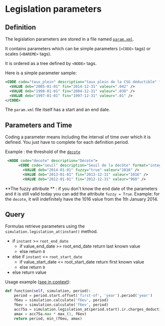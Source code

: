 # Legislation parameters

## Definition

The legislation parameters are stored in a file named [`param.xml`](https://github.com/openfisca/openfisca-france/blob/master/openfisca_france/param/param.xml).

It contains parameters which can be simple parameters (`<CODE>` tags) or scales (`<BAREME>` tags).

It is ordered as a tree defined by `<NODE>` tags.

Here is a simple parameter sample:

```xml
<CODE code="taux_plein" description="taux plein de la CSG déductible" format="percent">
  <VALUE deb="2005-01-01" fin="2014-12-31" valeur=".042" />
  <VALUE deb="1998-01-01" fin="2004-12-31" valeur=".038" />
  <VALUE deb="1997-01-01" fin="1997-12-31" valeur=".01" />
</CODE>
```

The `param.xml` file itself has a start and an end date.

## Parameters and Time
 Coding a parameter means including the interval of time over which it is defined. You just have to complete for each definition period.
 
 Example : the threshold of the [`decote`](https://legislation.openfisca.fr/parameters/ir.decote.seuil)

```xml
 <NODE code="decote" description="Décote">
      <CODE code="seuil" description="Seuil de la décôte" format="integer" type="monetary">
        <VALUE deb="2014-01-01" fuzzy="true" valeur="1016" />
        <VALUE deb="2013-01-01" fin="2013-12-31" valeur="1016" />
        <VALUE deb="2012-01-01" fin="2012-12-31" valeur="960" />
```
**The fuzzy attribute ** : if you don't know the end date of the parameters and it is still valid today you can add the attribute `fuzzy = True`.   Example: for the `decote`, it will indefinitely have the 1016 value from the 1th January 2014.

## Query

Formulas retrieve parameters using the `simulation.legislation_at(instant)` method.

- if `instant` >= `root_end_date`
  - if value_end_date >= root_end_date return last known value
  - else return `0`
- else if `instant` <= `root_start_date`
  - if value_start_date <= root_start_date return first known value
  - else return `0`
- else return value

Usage example ([see in context](https://github.com/openfisca/openfisca-france/blob/6d82367a761ed36401f9b78e0fa5ed50d62673d1/openfisca_france/model/prelevements_obligatoires/impot_revenu/charges_deductibles.py#L436)):

```python
def function(self, simulation, period):
    period = period.start.offset('first-of', 'year').period('year')
    f6eu = simulation.calculate('f6eu', period)
    f6ev = simulation.calculate('f6ev', period)
    acc75a = simulation.legislation_at(period.start).ir.charges_deductibles.acc75a
    amax = acc75a.max * max_(1, f6ev)
    return period, min_(f6eu, amax)
```
